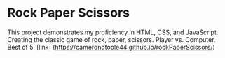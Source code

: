 # Rock Paper Scissors
This project demonstrates my proficiency in HTML, CSS, and JavaScript. 
Creating the classic game of rock, paper, scissors. Player vs. Computer. Best of 5.
[link] (https://cameronotoole44.github.io/rockPaperScissors/)

